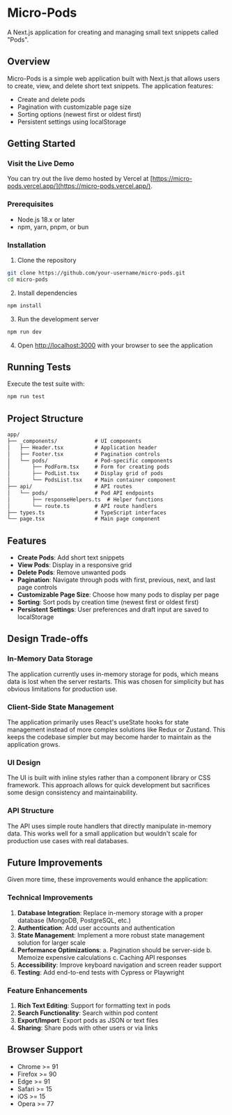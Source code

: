 # Micro-Pods

A Next.js application for creating and managing small text snippets called "Pods".

## Overview

Micro-Pods is a simple web application built with Next.js that allows users to create, view, and delete short text snippets. The application features:

- Create and delete pods
- Pagination with customizable page size
- Sorting options (newest first or oldest first)
- Persistent settings using localStorage

## Getting Started

### Visit the Live Demo
You can try out the live demo hosted by Vercel at [https://micro-pods.vercel.app/](https://micro-pods.vercel.app/).

### Prerequisites

- Node.js 18.x or later
- npm, yarn, pnpm, or bun

### Installation

1. Clone the repository

```bash
git clone https://github.com/your-username/micro-pods.git
cd micro-pods
```

2. Install dependencies

```bash
npm install
```

3. Run the development server

```bash
npm run dev
```

4. Open [http://localhost:3000](http://localhost:3000) with your browser to see the application

## Running Tests

Execute the test suite with:

```bash
npm run test
```

## Project Structure

```txt
app/
├── _components/            # UI components
│   ├── Header.tsx          # Application header
│   ├── Footer.tsx          # Pagination controls
│   └── pods/               # Pod-specific components
│       ├── PodForm.tsx     # Form for creating pods
│       ├── PodList.tsx     # Display grid of pods
│       └── PodsList.tsx    # Main container component
├── api/                    # API routes
│   └── pods/               # Pod API endpoints
│       ├── responseHelpers.ts  # Helper functions
│       └── route.ts        # API route handlers
├── types.ts                # TypeScript interfaces
└── page.tsx                # Main page component
```

## Features

- **Create Pods**: Add short text snippets
- **View Pods**: Display in a responsive grid
- **Delete Pods**: Remove unwanted pods
- **Pagination**: Navigate through pods with first, previous, next, and last page controls
- **Customizable Page Size**: Choose how many pods to display per page
- **Sorting**: Sort pods by creation time (newest first or oldest first)
- **Persistent Settings**: User preferences and draft input are saved to localStorage

## Design Trade-offs

### In-Memory Data Storage

The application currently uses in-memory storage for pods, which means data is lost when the server restarts. This was chosen for simplicity but has obvious limitations for production use.

### Client-Side State Management

The application primarily uses React's useState hooks for state management instead of more complex solutions like Redux or Zustand. This keeps the codebase simpler but may become harder to maintain as the application grows.

### UI Design

The UI is built with inline styles rather than a component library or CSS framework. This approach allows for quick development but sacrifices some design consistency and maintainability.

### API Structure

The API uses simple route handlers that directly manipulate in-memory data. This works well for a small application but wouldn't scale for production use cases with real databases.

## Future Improvements

Given more time, these improvements would enhance the application:

### Technical Improvements

1. **Database Integration**: Replace in-memory storage with a proper database (MongoDB, PostgreSQL, etc.)
2. **Authentication**: Add user accounts and authentication
3. **State Management**: Implement a more robust state management solution for larger scale
4. **Performance Optimizations**:
   a. Pagination should be server-side
   b. Memoize expensive calculations
   c. Caching API responses
5. **Accessibility**: Improve keyboard navigation and screen reader support
6. **Testing**: Add end-to-end tests with Cypress or Playwright

### Feature Enhancements

1. **Rich Text Editing**: Support for formatting text in pods
2. **Search Functionality**: Search within pod content
3. **Export/Import**: Export pods as JSON or text files
4. **Sharing**: Share pods with other users or via links

## Browser Support

- Chrome >= 91
- Firefox >= 90
- Edge >= 91
- Safari >= 15
- iOS >= 15
- Opera >= 77
